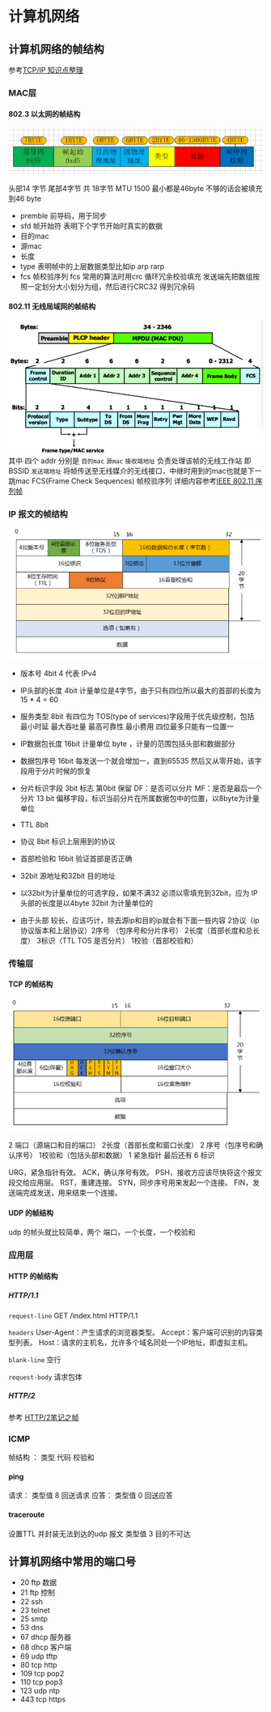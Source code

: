 # 计算机网络

## 计算机网络的帧结构
参考[TCP/IP 知识点整理](http://strawhatfy.github.io/2015/07/30/TCP-IP-Protocol/)
### MAC层

#### 802.3 以太网的帧结构
![](/assest/img/8023frame.png)

头部14 字节 尾部4字节 共 18字节 MTU 1500 最小都是46byte 不够的话会被填充到46 byte

* premble 前导码，用于同步
* sfd 帧开始符 表明下个字节开始时真实的数据
* 目的mac
* 源mac
* 长度 
* type 表明帧中的上层数据类型比如ip arp rarp
* fcs 帧校验序列 fcs 常用的算法时用crc 循环冗余校验填充 发送端先把数组按照一定划分大小划分为组，然后进行CRC32 得到冗余码

#### 802.11 无线局域网的帧结构
![](/assest/img/ieee80211mpu.png)
其中 四个 addr 分别是 `目的mac` `源mac` `接收端地址` 负责处理该帧的无线工作站 即BSSID `发送端地址` 将帧传送至无线媒介的无线接口，中继时用到的mac也就是下一跳mac
FCS(Frame Check Sequences) 帧校验序列
详细内容参考[IEEE 802.11 序列帧](http://rungame.me/blog/2016/06/23/wlan/)

### IP 报文的帧结构
![](/assest/img/ip_package.png)

* 版本号 4bit 4 代表 IPv4 
* IP头部的长度 4bit 计量单位是4字节，由于只有四位所以最大的首部的长度为 15 * 4 = 60
* 服务类型 8bit 有四位为 TOS(type of services)字段用于优先级控制，包括 最小时延 最大吞吐量 最高可靠性 最小费用 四位最多只能有一位置一
* IP数据包长度 16bit 计量单位 byte ，计量的范围包括头部和数据部分
* 数据包序号 16bit 每发送一个就会增加一，直到65535 然后又从零开始，该字段用于分片时候的恢复
* 分片标识字段 3bit 标志 第0bit 保留 DF：是否可以分片 MF：是否是最后一个分片 13 bit 偏移字段，标识当前分片在所属数据包中的位置，以8byte为计量单位
* TTL 8bit
* 协议 8bit 标识上层用到的协议
* 首部检验和 16bit 验证首部是否正确
* 32bit 源地址和32bit 目的地址
* 以32bit为计量单位的可选字段，如果不满32 必须以零填充到32bit，应为 IP头部的长度是以4byte 32bit 为计量单位的

* 由于头部 较长，应该巧计，除去源ip和目的ip就会有下面一些内容 2协议（ip协议版本和上层协议）2序号 （包序号和分片序号） 2长度（首部长度和总长度） 3标识（TTL TOS 是否分片） 1校验（首部校验和） 

### 传输层

#### TCP 的帧结构
![](/assest/img/tcp_segment.png)

2 端口（源端口和目的端口） 2长度（首部长度和窗口长度） 2 序号（包序号和确认序号） 1校验和（包括头部和数据） 1 紧急指针 最后还有  6 标识

URG，紧急指针有效。
ACK，确认序号有效。
PSH，接收方应该尽快将这个报文段交给应用层。
RST，重建连接。
SYN，同步序号用来发起一个连接。
FIN，发送端完成发送，用来结束一个连接。

#### UDP 的帧结构
udp 的帧头就比较简单，两个 端口，一个长度，一个校验和

### 应用层 

#### HTTP 的帧结构

##### HTTP/1.1

`request-line`
GET /index.html HTTP/1.1

`headers`
User-Agent：产生请求的浏览器类型。
Accept：客户端可识别的内容类型列表。
Host：请求的主机名，允许多个域名同处一个IP地址，即虚拟主机。

`blank-line`
空行

`request-body`
请求包体

##### HTTP/2
参考 [HTTP/2笔记之帧](http://www.blogjava.net/yongboy/archive/2015/03/20/423655.html)

### ICMP
帧结构 ： 类型 代码 校验和
#### ping
请求： 类型值 8  回送请求
应答： 类型值 0  回送应答
#### traceroute
设置TTL 并封装无法到达的udp 报文
类型值 3 目的不可达


## 计算机网络中常用的端口号
* 20 ftp 数据
* 21 ftp 控制
* 22 ssh
* 23 telnet
* 25 smtp
* 53 dns
* 67 dhcp 服务器
* 68 dhcp 客户端
* 69 udp tftp
* 80 tcp http
* 109 tcp pop2
* 110 tcp pop3
* 123 udp ntp
* 443 tcp https
